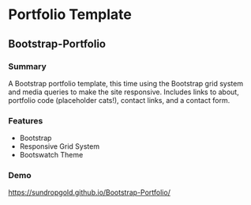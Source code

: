 # Portfolio Template
## Bootstrap-Portfolio

### Summary
A Bootstrap portfolio template, this time using the Bootstrap grid system and media queries to make the site responsive. Includes links to about, portfolio code (placeholder cats!), contact links, and a contact form.

### Features
* Bootstrap
* Responsive Grid System
* Bootswatch Theme

### Demo
https://sundropgold.github.io/Bootstrap-Portfolio/
